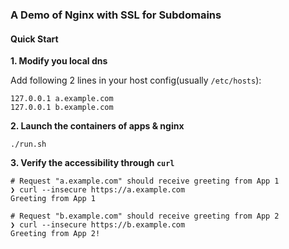 ### A Demo of Nginx with SSL for Subdomains

#### Quick Start

**1. Modify you local dns**

Add following 2 lines in your host config(usually `/etc/hosts`):

```
127.0.0.1 a.example.com
127.0.0.1 b.example.com
```

**2. Launch the containers of apps & nginx**

```shell
./run.sh
```

**3. Verify the accessibility through `curl`**

```shell
# Request "a.example.com" should receive greeting from App 1
❯ curl --insecure https://a.example.com
Greeting from App 1

# Request "b.example.com" should receive greeting from App 2
❯ curl --insecure https://b.example.com
Greeting from App 2!
```
